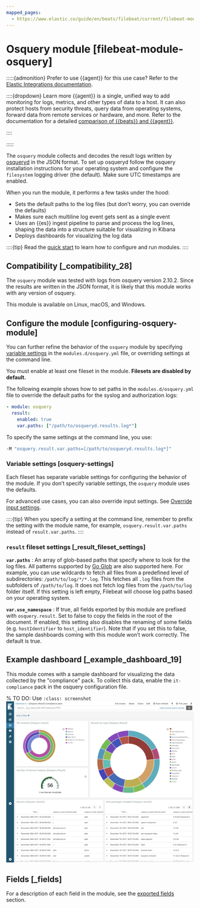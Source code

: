 ```yaml
---
mapped_pages:
  - https://www.elastic.co/guide/en/beats/filebeat/current/filebeat-module-osquery.html
---
```


<!-- This file is generated! See scripts/docs_collector.py -->

# Osquery module [filebeat-module-osquery]

:::::{admonition} Prefer to use {{agent}} for this use case?
Refer to the [Elastic Integrations documentation](integration-docs://reference/osquery/index.md).

::::{dropdown} Learn more
{{agent}} is a single, unified way to add monitoring for logs, metrics, and other types of data to a host. It can also protect hosts from security threats, query data from operating systems, forward data from remote services or hardware, and more. Refer to the documentation for a detailed [comparison of {{beats}} and {{agent}}](docs-content://reference/fleet/index.md).

::::


:::::


The `osquery` module collects and decodes the result logs written by [osqueryd](https://osquery.readthedocs.io/en/latest/introduction/using-osqueryd/) in the JSON format. To set up osqueryd follow the osquery installation instructions for your operating system and configure the `filesystem` logging driver (the default). Make sure UTC timestamps are enabled.

When you run the module, it performs a few tasks under the hood:

* Sets the default paths to the log files (but don’t worry, you can override the defaults)
* Makes sure each multiline log event gets sent as a single event
* Uses an {{es}} ingest pipeline to parse and process the log lines, shaping the data into a structure suitable for visualizing in Kibana
* Deploys dashboards for visualizing the log data

::::{tip}
Read the [quick start](/reference/filebeat/filebeat-installation-configuration.md) to learn how to configure and run modules.
::::



## Compatibility [_compatibility_28]

The  `osquery` module was tested with logs from osquery version 2.10.2. Since the results are written in the JSON format, it is likely that this module works with any version of osquery.

This module is available on Linux, macOS, and Windows.


## Configure the module [configuring-osquery-module]

You can further refine the behavior of the `osquery` module by specifying [variable settings](#osquery-settings) in the `modules.d/osquery.yml` file, or overriding settings at the command line.

You must enable at least one fileset in the module. **Filesets are disabled by default.**

The following example shows how to set paths in the `modules.d/osquery.yml` file to override the default paths for the syslog and authorization logs:

```yaml
- module: osquery
  result:
    enabled: true
    var.paths: ["/path/to/osqueryd.results.log*"]
```

To specify the same settings at the command line, you use:

```sh
-M "osquery.result.var.paths=[/path/to/osqueryd.results.log*]"
```


### Variable settings [osquery-settings]

Each fileset has separate variable settings for configuring the behavior of the module. If you don’t specify variable settings, the `osquery` module uses the defaults.

For advanced use cases, you can also override input settings. See [Override input settings](/reference/filebeat/advanced-settings.md).

::::{tip}
When you specify a setting at the command line, remember to prefix the setting with the module name, for example, `osquery.result.var.paths` instead of `result.var.paths`.
::::



### `result` fileset settings [_result_fileset_settings]

**`var.paths`**
:   An array of glob-based paths that specify where to look for the log files. All patterns supported by [Go Glob](https://golang.org/pkg/path/filepath/#Glob) are also supported here. For example, you can use wildcards to fetch all files from a predefined level of subdirectories: `/path/to/log/*/*.log`. This fetches all `.log` files from the subfolders of `/path/to/log`. It does not fetch log files from the `/path/to/log` folder itself. If this setting is left empty, Filebeat will choose log paths based on your operating system.

**`var.use_namespace`**
:   If true, all fields exported by this module are prefixed with `osquery.result`. Set to false to copy the fields in the root of the document. If enabled, this setting also disables the renaming of some fields (e.g. `hostIdentifier` to `host_identifier`).  Note that if you set this to false, the sample dashboards coming with this module won’t work correctly. The default is true.


## Example dashboard [_example_dashboard_19]

This module comes with a sample dashboard for visualizing the data collected by the "compliance" pack. To collect this data, enable the `it-compliance` pack in the osquery configuration file.

% TO DO: Use `:class: screenshot`
![kibana osquery compatibility](images/kibana-osquery-compatibility.png)

## Fields [_fields]

For a description of each field in the module, see the [exported fields](/reference/filebeat/exported-fields-osquery.md) section.
